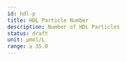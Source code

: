 ```yaml
---
id: hdl-p
title: HDL Particle Number
description: Number of HDL Particles
status: draft
unit: μmol/L
range: ≥ 35.0
---
```

